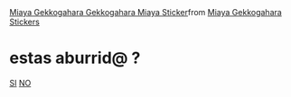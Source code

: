 <!DOCTYPE html>
<html lang="en">
<head>
    <meta charset="UTF-8">
    <meta name="viewport" content="width=device-width, initial-scale=1.0">
    <link rel="stylesheet" href="style.css">
    <title>document</title>
</head>
<body> 
    <div class="container">
        <div class="tenor-gif-embed" data-postid="19884241" data-share-method="host" data-aspect-ratio="1" data-width="100%"><a href="https://tenor.com/view/miaya-gekkogahara-gekkogahara-miaya-miaya-danganronpa-pet-pat-gif-19884241">Miaya Gekkogahara Gekkogahara Miaya Sticker</a>from <a href="https://tenor.com/search/miaya+gekkogahara-stickers">Miaya Gekkogahara Stickers</a></div> <script type="text/javascript" async src="https://tenor.com/embed.js"></script>
        <h1>estas aburrid@ ? </h1>
        <div class="btn">
            <a href="si.html">SI</a>
            <a href="no.html">NO</a>
        </div>
    </div>
</body>
</html>
